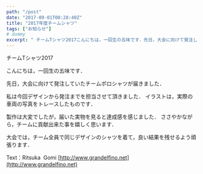 ```yaml
---
path: "/post"
date: "2017-09-01T08:28:40Z"
title: "2017年度チームシャツ"
tags: ["お知らせ"]
# dummy
excerpt: " チームTシャツ2017こんにちは，一回生の五味です．先日，大会に向けて発注していたチームポロシャツが届きました．私は今回デザインから発注までを担当させて頂きました．イラストは，実際の車両の写真をト..."
---
```


[](01-1.jpg) チームTシャツ2017

こんにちは，一回生の五味です．

先日，大会に向けて発注していたチームポロシャツが届きました．

私は今回デザインから発注までを担当させて頂きました．
イラストは，実際の車両の写真をトレースしたものです．

製作は大変でしたが，届いた実物を見ると達成感を感じました．
ささやかながら，チームに貢献出来た事を嬉しく思います．

大会では，チーム全員で同じデザインのシャツを着て，良い結果を残せるよう頑張ります．

Text：Ritsuka  Gomi
[http://www.grandelfino.net](http://www.grandelfino.net)